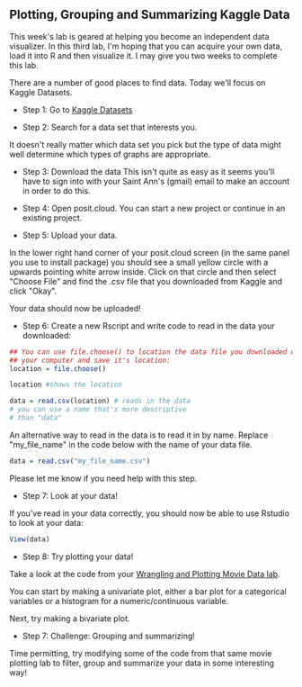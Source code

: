 Plotting, Grouping and Summarizing Kaggle Data
--------------------------------------------

This week's lab is geared at helping you become an independent data visualizer.  In this third lab, I'm hoping that you can acquire your own data, load it into R and then visualize it.  I may give you two weeks to complete this lab.

There are a number of good places to find data.  Today we'll focus on Kaggle Datasets.

* Step 1: Go to [Kaggle Datasets](https://www.kaggle.com/datasets?fileType=csv)

* Step 2: Search for a data set that interests you.

It doesn't really matter which data set you pick but the type of data might well determine which types of graphs are appropriate.

* Step 3: Download the data
This isn't quite as easy as it seems you'll have to sign into with your Saint Ann's (gmail) email to make an account in order to do this.

* Step 4: Open posit.cloud.  You can start a new project or continue in an existing project.

* Step 5: Upload your data.

In the lower right hand corner of your posit.cloud screen (in the same panel you use to install package) you should see a small yellow circle with a upwards pointing white arrow inside.  Click on that circle and then select "Choose File" and find the .csv file that you downloaded from Kaggle and click "Okay".

Your data should now be uploaded!

* Step 6: Create a new Rscript and write code to read in the data your downloaded:

```r
## You can use file.choose() to location the data file you downloaded on 
## your computer and save it's location:
location = file.choose()

location #shows the location

data = read.csv(location) # reads in the data
# you can use a name that's more descriptive
# than "data"
```

An alternative way to read in the data is to read it in by name.  Replace "my_file_name" in the code below with the name of your data file.

```r
data = read.csv("my_file_name.csv")
```

Please let me know if you need help with this step.

* Step 7: Look at your data!

If you've read in your data correctly, you should now be able to use Rstudio to look at your data:

```r
View(data)
```

* Step 8: Try plotting your data!

Take a look at the code from your [Wrangling and Plotting Movie Data lab](https://github.com/jfcross4/stats/blob/master/lab4_wrangling_movies.md).

You can start by making a univariate plot, either a bar plot for a categorical variables or a histogram for a numeric/continuous variable.

Next, try making a bivariate plot.

* Step 7: Challenge: Grouping and summarizing!

Time permitting, try modifying some of the code from that same movie plotting lab to filter, group and summarize your data in some interesting way!



